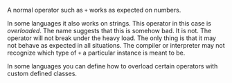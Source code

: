 A normal operator such as `+` works as expected on numbers.

In some languages it also works on strings. This operator in this case is _overloaded_. The name suggests that this is somehow bad. It is not. The operator will not break under the heavy load. The only thing is that it may not behave as expected in all situations. The compiler or interpreter may not recognize which type of `+` a particular instance is meant to be.

In some languages you can define how to overload certain operators with custom defined classes.

